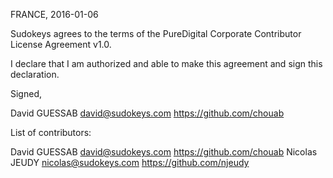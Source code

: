 FRANCE, 2016-01-06

Sudokeys agrees to the terms of the PureDigital Corporate Contributor License
Agreement v1.0.

I declare that I am authorized and able to make this agreement and sign this
declaration.

Signed,

David GUESSAB david@sudokeys.com https://github.com/chouab

List of contributors:

David GUESSAB david@sudokeys.com https://github.com/chouab
Nicolas JEUDY nicolas@sudokeys.com https://github.com/njeudy
